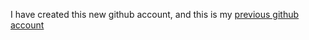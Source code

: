 I have created this new github account, and this is my [previous github account](https://github.com/yk170901) 
